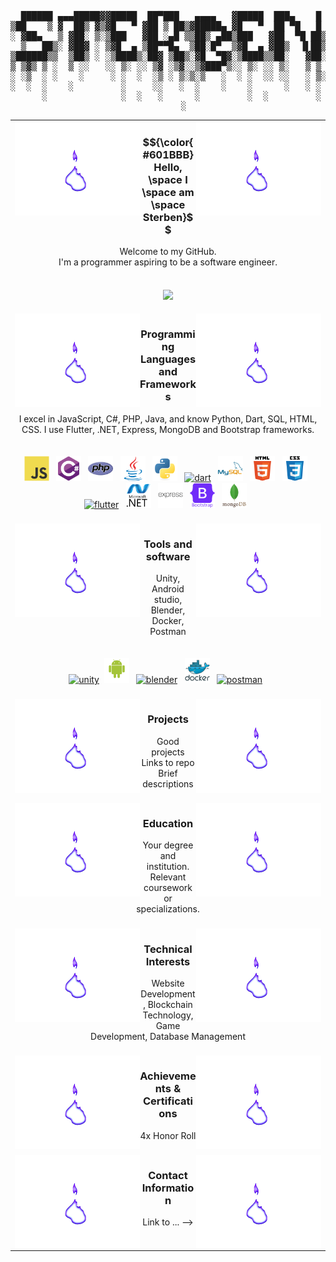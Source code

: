<pre align="center">




  ██████ ▄▄▄█████▓▓█████  ██▀███   ▄▄▄▄   ▓█████  ███▄    █ 
▒██    ▒ ▓  ██▒ ▓▒▓█   ▀ ▓██ ▒ ██▒▓█████▄ ▓█   ▀  ██ ▀█   █ 
░ ▓██▄   ▒ ▓██░ ▒░▒███   ▓██ ░▄█ ▒▒██▒ ▄██▒███   ▓██  ▀█ ██▒
  ▒   ██▒░ ▓██▓ ░ ▒▓█  ▄ ▒██▀▀█▄  ▒██░█▀  ▒▓█  ▄ ▓██▒  ▐▌██▒
▒██████▒▒  ▒██▒ ░ ░▒████▒░██▓ ▒██▒░▓█  ▀█▓░▒████▒▒██░   ▓██░
▒ ▒▓▒ ▒ ░  ▒ ░░   ░░ ▒░ ░░ ▒▓ ░▒▓░░▒▓███▀▒░░ ▒░ ░░ ▒░   ▒ ▒ 
░ ░▒  ░ ░    ░     ░ ░  ░  ░▒ ░ ▒░▒░▒   ░  ░ ░  ░░ ░░   ░ ▒░
░  ░  ░    ░         ░     ░░   ░  ░    ░    ░      ░   ░ ░ 
      ░              ░  ░   ░      ░         ░  ░         ░ 
      ░
</pre>


<table align="center">
  <!-- WELCOME MESSAGE (1) -->
  <tr>
    <td align="center" width="40%">
      <img src="assets/PurpleFlame.gif" align="left" height="150">
      <img src="assets/PurpleFlame.gif" align="right" height="150">
      <div align="center">
        <h3>$${\color{#601BBB}Hello, \space I \space am \space Sterben}$$</h2>
        Welcome to my GitHub.
        <br>
        I'm a programmer aspiring to be a software engineer.
        <br>
        <br>
        <br>
        <!-- GIF -->
        <img src="assets/Aesthetic.gif" align="center" width="450">
        <br>
      </div>
      <br>
    </td>
  </tr>

  

  <!-- PROGRAMMING LANGUAGES (2) -->
  <tr>
    <td align="center" width="40%">
      <img src="assets/PurpleFlame.gif" align="left" height="150">
      <img src="assets/PurpleFlame.gif" align="right" height="150">
      <h3 align="center">
        Programming Languages and Frameworks
      </h3>
      <div align="center">
        I excel in JavaScript, C#, PHP, Java, and know Python, Dart, SQL, HTML, CSS.
        I use Flutter, .NET, Express, MongoDB and Bootstrap frameworks.
        <br>
        <br>
        <br>
        <a href="https://developer.mozilla.org/en-US/docs/Web/JavaScript" target="_blank" rel="noreferrer"> <img src="https://raw.githubusercontent.com/devicons/devicon/master/icons/javascript/javascript-original.svg" alt="javascript" width="40" height="40"/></a> &nbsp
        <a href="https://www.w3schools.com/cs/" target="_blank" rel="noreferrer"> <img src="https://raw.githubusercontent.com/devicons/devicon/master/icons/csharp/csharp-original.svg" alt="csharp" width="40" height="40"/></a> &nbsp
        <a href="https://www.php.net" target="_blank" rel="noreferrer"> <img src="https://raw.githubusercontent.com/devicons/devicon/master/icons/php/php-original.svg" alt="php" width="40" height="40"/></a> &nbsp
        <a href="https://www.java.com" target="_blank" rel="noreferrer"> <img src="https://raw.githubusercontent.com/devicons/devicon/master/icons/java/java-original.svg" alt="java" width="40" height="40"/></a> &nbsp
        <a href="https://www.python.org" target="_blank" rel="noreferrer"> <img src="https://raw.githubusercontent.com/devicons/devicon/master/icons/python/python-original.svg" alt="python" width="40" height="40"/></a> &nbsp
        <a href="https://dart.dev" target="_blank" rel="noreferrer"> <img src="https://www.vectorlogo.zone/logos/dartlang/dartlang-icon.svg" alt="dart" width="40" height="40"/></a> &nbsp
        <a href="https://www.mysql.com/" target="_blank" rel="noreferrer"> <img src="https://raw.githubusercontent.com/devicons/devicon/master/icons/mysql/mysql-original-wordmark.svg" alt="mysql" width="40" height="40"/></a> &nbsp
        <a href="https://www.w3.org/html/" target="_blank" rel="noreferrer"> <img src="https://raw.githubusercontent.com/devicons/devicon/master/icons/html5/html5-original-wordmark.svg" alt="html5" width="40" height="40"/></a> &nbsp
        <a href="https://www.w3schools.com/css/" target="_blank" rel="noreferrer"> <img src="https://raw.githubusercontent.com/devicons/devicon/master/icons/css3/css3-original-wordmark.svg" alt="css3" width="40" height="40"/></a> &nbsp
        <br>
        <a href="https://flutter.dev" target="_blank" rel="noreferrer"> <img src="https://www.vectorlogo.zone/logos/flutterio/flutterio-icon.svg" alt="flutter" width="40" height="40"/></a> &nbsp
        <a href="https://dotnet.microsoft.com/" target="_blank" rel="noreferrer"> <img src="https://raw.githubusercontent.com/devicons/devicon/master/icons/dot-net/dot-net-original-wordmark.svg" alt="dotnet" width="40" height="40"/></a> &nbsp
        <a href="https://expressjs.com" target="_blank" rel="noreferrer"> <img src="https://raw.githubusercontent.com/devicons/devicon/master/icons/express/express-original-wordmark.svg" alt="express" width="40" height="40"/></a> &nbsp
        <a href="https://getbootstrap.com" target="_blank" rel="noreferrer"> <img src="https://raw.githubusercontent.com/devicons/devicon/master/icons/bootstrap/bootstrap-plain-wordmark.svg" alt="bootstrap" width="40" height="40"/></a> &nbsp
        <a href="https://www.mongodb.com/" target="_blank" rel="noreferrer"> <img src="https://raw.githubusercontent.com/devicons/devicon/master/icons/mongodb/mongodb-original-wordmark.svg" alt="mongodb" width="40" height="40"/></a> &nbsp
      </div>
      <br>
    </td>
  </tr>

  <!-- TOOLS AND SOFTWARE (3) -->
  <tr>
    <td align="center" width="40%">
      <img src="assets/PurpleFlame.gif" align="left" height="150">
      <img src="assets/PurpleFlame.gif" align="right" height="150">
      <h3 align="center">
        Tools and software
      </h3>
      <div align="center">
        Unity, Android studio, Blender, Docker, Postman
        <br>
        <br>
        <br>
        <a href="https://unity.com/" target="_blank" rel="noreferrer"> <img src="https://www.vectorlogo.zone/logos/unity3d/unity3d-icon.svg" alt="unity" width="40" height="40"/></a>&nbsp
        <a href="https://developer.android.com" target="_blank" rel="noreferrer"> <img src="https://raw.githubusercontent.com/devicons/devicon/master/icons/android/android-original-wordmark.svg" alt="android" width="40" height="40"/></a> &nbsp
        <a href="https://www.blender.org/" target="_blank" rel="noreferrer"> <img src="https://download.blender.org/branding/community/blender_community_badge_white.svg" alt="blender" width="40" height="40"/></a> &nbsp
        <a href="https://www.docker.com/" target="_blank" rel="noreferrer"> <img src="https://raw.githubusercontent.com/devicons/devicon/master/icons/docker/docker-original-wordmark.svg" alt="docker" width="40" height="40"/></a> &nbsp
        <a href="https://postman.com" target="_blank" rel="noreferrer"> <img src="https://www.vectorlogo.zone/logos/getpostman/getpostman-icon.svg" alt="postman" width="40" height="40"/></a> &nbsp
      </div>
      <br>
    </td>
  </tr>

  <!-- LINK TO PROJECTS (4) -->
  <tr>
    <td align="center" width="40%">
      <img src="assets/PurpleFlame.gif" align="left" height="150">
      <img src="assets/PurpleFlame.gif" align="right" height="150">
      <h3 align="center">
        Projects
      </h3>
      <div align="center">
        Good projects
        Links to repo
        Brief descriptions
      </div>
      <br>
    </td>
  </tr>

  <!-- EDUCATION (5) -->
  <tr>
    <td align="center" width="40%">
      <img src="assets/PurpleFlame.gif" align="left" height="150">
      <img src="assets/PurpleFlame.gif" align="right" height="150">
      <h3 align="center">
        Education
      </h3>
      <div align="center">
        Your degree and institution.
        Relevant coursework or specializations.
      </div>
      <br>
    </td>
  </tr>

  <!-- INTERESTS (6) -->
  <tr>
    <td align="center" width="40%">
      <img src="assets/PurpleFlame.gif" align="left" height="150">
      <img src="assets/PurpleFlame.gif" align="right" height="150">
      <h3 align="center">
        Technical Interests
      </h3>
      <div align="center">
        Website Development, Blockchain Technology, Game Development, Database Management
      </div>
      <br>
    </td>
  </tr>

  <!-- ACHIEVEMENTS AND CERTIFICATIONS (7) -->
  <tr>
    <td align="center" width="40%">
      <img src="assets/PurpleFlame.gif" align="left" height="150">
      <img src="assets/PurpleFlame.gif" align="right" height="150">
      <h3 align="center">
        Achievements & Certifications
      </h3>
      <div align="center">
        4x Honor Roll
      </div>
      <br>
    </td>
  </tr>

  <!-- CONTACT INFORMATION (8) -->
  <tr>
    <td align="center" width="40%">
      <img src="assets/PurpleFlame.gif" align="left" height="150">
      <img src="assets/PurpleFlame.gif" align="right" height="150">
      <h3 align="center">
        Contact Information
      </h3>
      <div align="center">
        Link to ... -->
      </div>
    </td>
  </tr>

</table>
